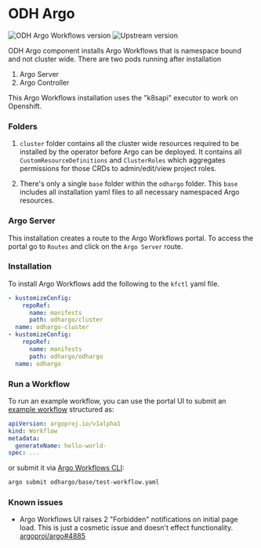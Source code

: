 # ODH Argo

![ODH Argo Workflows version](https://img.shields.io/badge/ODH_Argo_version-v2.12.5-yellow.svg) <!-- v2.12.5 -->
![Upstream version](https://img.shields.io/github/v/release/argoproj/argo?label=Upstream%20release)

ODH Argo component installs Argo Workflows that is namespace bound and not cluster wide. There are two pods running after installation

1. Argo Server
2. Argo Controller

This Argo Workflows installation uses the "k8sapi" executor to work on Openshift.

### Folders

1. `cluster` folder contains all the cluster wide resources required to be installed by the operator before Argo can be deployed. It contains all `CustomResourceDefinitions` and `ClusterRoles` which aggregates permissions for those CRDs to admin/edit/view project roles.

2. There's only a single `base` folder within the `odhargo` folder. This `base` includes all installation yaml files to all necessary namespaced Argo resources.

### Argo Server

This installation creates a route to the Argo Workflows portal. To access the portal go to `Routes` and click on the `Argo Server` route.

### Installation

To install Argo Workflows add the following to the `kfctl` yaml file.

```yaml
- kustomizeConfig:
    repoRef:
      name: manifests
      path: odhargo/cluster
  name: odhargo-cluster
- kustomizeConfig:
    repoRef:
      name: manifests
      path: odhargo/odhargo
  name: odhargo
```

### Run a Workflow

To run an example workflow, you can use the portal UI to submit an [example workflow](odhargo/base/test-workflow.yaml) structured as:

```yaml
apiVersion: argoproj.io/v1alpha1
kind: Workflow
metadata:
  generateName: hello-world-
spec: ...
```

or submit it via [Argo Workflows CLI](https://github.com/argoproj/argo/releases):

```sh
argo submit odhargo/base/test-workflow.yaml
```

### Known issues

- Argo Workflows UI raises 2 "Forbidden" notifications on initial page load. This is just a cosmetic issue and doesn't effect functionality. [argoproj/argo#4885](https://github.com/argoproj/argo/issues/4885)
